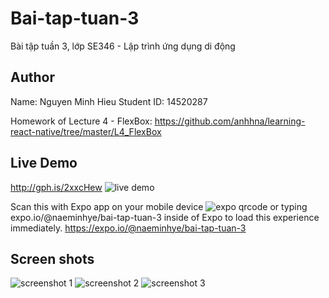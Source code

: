 # Bai-tap-tuan-3
Bài tập tuần 3, lớp SE346 - Lập trình ứng dụng di động

## Author
Name: Nguyen Minh Hieu
Student ID: 14520287

Homework of Lecture 4 - FlexBox: https://github.com/anhhna/learning-react-native/tree/master/L4_FlexBox

## Live Demo
http://gph.is/2xxcHew
![live demo](https://github.com/naeminhye/Bai-tap-tuan-3/blob/master/screenshots/giphy.gif)

Scan this with Expo app on your mobile device
![expo qrcode](https://github.com/naeminhye/Bai-tap-tuan-3/blob/master/screenshots/QRcode.png)
or typing expo.io/@naeminhye/bai-tap-tuan-3 inside of Expo to load this experience immediately.
https://expo.io/@naeminhye/bai-tap-tuan-3

## Screen shots
![screenshot 1](https://github.com/naeminhye/Bai-tap-tuan-3/blob/master/screenshots/Screenshot_1.jpg)
![screenshot 2](https://github.com/naeminhye/Bai-tap-tuan-3/blob/master/screenshots/Screenshot_2.jpg)
![screenshot 3](https://github.com/naeminhye/Bai-tap-tuan-3/blob/master/screenshots/Screenshot_3.jpg)
